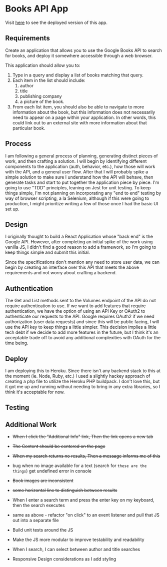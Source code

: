 # Books API App

Visit [here](https://rolfe-books-app.herokuapp.com/) to see the deployed version of this app.

## Requirements

Create an application that allows you to use the Google Books API to search for books, and deploy it somewhere accessible through a web browser.

This application should allow you to:

1. Type in a query and display a list of books matching that query.
2. Each item in the list should include:
    1. author
    2. title
    3. publishing company
    4. a picture of the book.
3. From each list item, you should also be able to navigate to more information about the book, but this information does not necessarily need to appear on a page within your application. In other words, this could link out to an external site with more information about that particular book.

## Process

I am following a general process of planning, generating distinct pieces of work, and then crafting a solution. I will begin by identifying different components to the application (auth, behavior, etc.), how those will work with the API, and a general user flow. After that I will probably spike a simple solution to make sure I understand how the API will behave, then generate tasks and start to put together the application piece by piece. I'm going to use "TDD" principles, leaning on Jest for unit testing. To keep things simple, I'm not planning on incorporating any "end to end" testing by way of browser scripting, a la Selenium, although if this were going to production, I might prioritize writing a few of those once I had the basic UI set up.

## Design

I originally thought to build a React Application whose "back end" is the Google API. However, after completing an initial spike of the work using vanilla JS, I didn't find a good reason to add a framework, so I'm going to keep things simple and submit this initial.

Since the specifications don't mention any need to store user data, we can begin by creating an interface over this API that meets the above requirements and not worry about crafting a backend.

## Authentication

The Get and List methods sent to the Volumes endpoint of the API do not require authentication to use. If we want to add features that require authentication, we have the option of using an API Key or OAuth2 to authenticate our requests to the API. Google requires OAuth2 if we need authorization (user data requests) and since this will be public facing, I will use the API key to keep things a little simpler. This decision implies a little tech debt if we decide to add more features in the future, but I think it's an acceptable trade off to avoid any additional complexities with OAuth for the time being.

## Deploy

I am deploying this to Heroku. Since there isn't any backend stack to this at the moment (ie. Node, Ruby, etc.) I used a slightly hackey approach of creating a php file to utilize the Heroku PHP buildpack. I don't love this, but it got me up and running without needing to bring in any extra libraries, so I think it's acceptable for now.

## Testing

## Additional Work

* ~~When I click the "Additional Info" link, Then the link opens a new tab~~

* ~~The Content should be centered on the page~~

* ~~When my search returns no results, Then a message informs me of this~~

* bug when no image available for a text (search for `these are the things`) get undefined error in console

* ~~Book images are inconsistent~~

* ~~some horizontal line to distinguish between results~~

* When I enter a search term and press the enter key on my keyboard, then the search executes

* same as above - refactor "on click" to an event listener and pull that JS out into a separate file

* Build unit tests around the JS

* Make the JS more modular to improve testability and readability

* When I search, I can select between author and title searches

* Responsive Design considerations as I add styling
